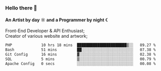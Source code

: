 ### Hello there 👋
#### An Artist by day ☼ and a Programmer by night ☾

Front-End Developer & API Enthusiast;<br>
Creator of various website and artwork;

<!--START_SECTION:waka-->

```txt
PHP             10 hrs 18 mins  ██████████████████████▒░░   89.27 %
Bash            51 mins         ██░░░░░░░░░░░░░░░░░░░░░░░   07.38 %
Git Config      16 mins         ▓░░░░░░░░░░░░░░░░░░░░░░░░   02.38 %
SQL             5 mins          ▒░░░░░░░░░░░░░░░░░░░░░░░░   00.79 %
Apache Config   0 secs          ░░░░░░░░░░░░░░░░░░░░░░░░░   00.08 %
```

<!--END_SECTION:waka-->

<!--unk0e-ctrlmd-blitzh-Klöggr-https://codepen.io/nikillpop/pen/VdJjJW-->
